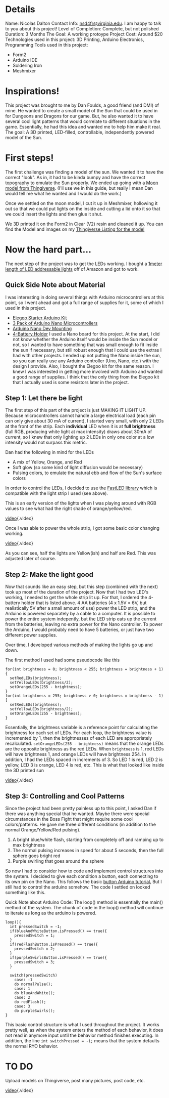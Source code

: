 <!-- TITLE: (WiP) Arduino-Controlled Sun Model-->
<!-- SUBTITLE: An Arduino-Controlled model of the Sun as a prop for a tabletop RPG -->

# Details
Name: Nicolas Dalton
Contact Info: nsd4fr@virginia.edu. I am happy to talk to you about this project!
Level of Completion: Complete, but not polished
Duration: 3 Months
The Goal: A working protoype
Project Cost: Around $20
Technologies used in this project: 3D Printing, Arduino Electronics, Programming
Tools used in this project:
* Form2
* Arduino IDE
* Soldering Iron
* Meshmixer


# Inspirations!
This project was brought to me by Dan Foulds, a good friend (and DM!) of mine. He wanted to create a small model of the Sun that could be used in for Dungeons and Dragons for our game. But, he also wanted it to have several cool light patterns that would correlate to different situations in the game. Essentially, he had this idea and wanted me to help him make it real. The goal: A 3D printed, LED-filled, controllable, independently powered model of the Sun.
# First steps!
The first challenge was finding a model of the sun. We wanted it to have the correct "look". As in, it had to be kinda bumpy and have the correct topography to emulate the Sun properly. We ended up going with a [Moon model from Thingiverse](https://www.thingiverse.com/thing:2344879). (I'll use we in this guide, but really I mean Dan would tell me what he wanted and I would do the work.)

Once we settled on the moon model, I cut it up in Meshmixer, hollowing it out so that we could put lights on the inside and cutting a lid onto it so that we could insert the lights and then glue it shut. 

We 3D printed it on the Form2 in Clear (V2) resin and cleaned it up. You can find the Model and images on my [Thingiverse Listing for the model](https://www.thingiverse.com/thing:2886096)

# Now the hard part...
The next step of the project was to get the LEDs working. I bought a [1meter length of LED addressable lights](https://www.amazon.com/gp/product/B01D1DRJ0G/ref=oh_aui_detailpage_o02_s01?ie=UTF8&psc=1) off of Amazon and got to work. 

## Quick Side Note about Material
I was interesting in doing several things with Arduino microcontrollers at this point, so I went ahead and got a full range of supplies for it, some of which I used in this project. 

* [Elegoo Starter Arduino Kit](https://www.amazon.com/gp/product/B01D8KOZF4/ref=oh_aui_detailpage_o02_s00?ie=UTF8&psc=1)
* [3 Pack of Arduino Nano Microcontrollers](https://www.amazon.com/gp/product/B0713XK923/ref=oh_aui_detailpage_o02_s01?ie=UTF8&psc=1)
* [Arduino Nano Dev Mounting](https://www.amazon.com/gp/product/B00X3L2RJK/ref=oh_aui_detailpage_o02_s01?ie=UTF8&psc=1)
* [4-Battery Holder](https://www.amazon.com/gp/product/B019XT18IQ/ref=oh_aui_detailpage_o01_s00?ie=UTF8&psc=1)
I used a Nano board for this project. At the start, I did not know whether the Arduino itself would be inside the Sun model or not, so I wanted to have something that was small enough to fit inside the sun if necessary, but still robust enough that I could use the extras I had with other projects. I ended up not putting the Nano inside the sun, so you can really use any Arduino controller (Uno, Nano, etc.) with the design I provide.  Also, I bought the Elegoo kit for the same reason. I knew I was interested in getting more involved with Arduino and wanted a good range of supplies. I think that the only thing from the Elegoo kit that I actually used is some resistors later in the project. 

## Step 1: Let there be light
The first step of this part of the project is just MAKING IT LIGHT UP. Because microcontrollers cannot handle a large electrical load (each pin can only give about 30 mA of current), I started very small, with only 2 LEDs at the front of the strip. Each **individual** LED when it is at **full brightness** (full RGB, producing white light at max intensity) draws about 30mA of current, so I knew that only lighting up 2 LEDs in only one color at a low intensity would not surpass this metric.

Dan had the following in mind for the LEDs
* A mix of Yellow, Orange, and Red 
* Soft glow (so some kind of light diffusion would be necessary)
* Pulsing colors, to emulate the natural ebb and flow of the Sun's surface colors

In order to control the LEDs, I decided to use the [FastLED library](http://fastled.io/) which is compatible with the light strip I used (see above).

This is an early version of the lights when I was playing around with RGB values to see what had the right shade of orange/yellow/red.

[video](/uploads/arduino-sun-project/video-1517678096.mp4){.video}

Once I was able to power the whole strip, I got some basic color changing working.

[video](/uploads/arduino-sun-project/video-1517883823.mp4){.video}


As you can see, half the lights are Yellow(ish) and half are Red. This was adjusted later of course.



## Step 2: Make the light good
Now that sounds like an easy step, but this step (combined with the next) took up most of the duration of the project. Now that I had two LED's working, I needed to get the whole strip lit up. For that, I ordered the 4-battery holder that is listed above. 4 AA batteries (4 x 1.5V = 6V, but realistically 5V after a small amount of use) power the LED strip, and the Arduino is powered separately by a cable to a computer. It is possible to power the entire system indepently, but the LED strip eats up the current from the batteries, leaving no extra power for the Nano controller. To power the Arduino, I would probably need to have 5 batteries, or just have two different power supplies. 

Over time, I developed various methods of making the lights go up and down. 

The first method I used had some pseudocode like this

```c_cpp
for(int brightness = 0; brightness < 255; brightness = brightness + 1){
  setRedLEDs(brightness);
  setYellowLEDs(brightness/2);
  setOrangeLEDs(255 - brightness);
}
for(int brightness = 255; brightness > 0; brightness = brightness - 1)[
  setRedLEDs(brightness);
  setYellowLEDs(brightness/2);
  setOrangeLEDs(255 - brightness);
}
```

Essentially, the brightness variable is a reference point for calculating the brightness for each set of LEDs. For each loop, the brightness value is incremented by 1, then the brightnesses of each LED are appropriately recalculated. `setOrangeLEDs(255 - brightness)` means that the orange LEDs are the opposite brightness as the red LEDs. When `brightness` is 1, red LEDs will have brightness 1, and orange LEDs will have brightness 254. In addition, I had the LEDs spaced in increments of 3. So LED 1 is red, LED 2 is yellow, LED 3 is orange, LED 4 is red, etc. This is what that looked like inside the 3D printed sun

[video](/uploads/arduino-sun-project/video-1517977588-all-lights-working-basic-pattern.mp4){.video}

## Step 3: Controlling and Cool Patterns

Since the project had been pretty painless up to this point, I asked Dan if there was anything special that he wanted. Maybe there were special circumstances in the Boss Fight that might require some cool colors/patterns. He gave me three different conditions (in addition to the normal Orange/Yellow/Red pulsing).

1. A bright blue/white flash, starting from completely off and ramping up to max brightness
2. The normal pulsing increases in speed for about 5 seconds, then the full sphere goes bright red
3. Purple swirling that goes around the sphere

So now I had to consider how to code and implement control structures into the system. I decided to give each condition a button, each connecting to its own pin on the Nano. This follows the basic [button Arduino tutorial.](https://www.arduino.cc/en/Tutorial/Button) But I still had to control the arduino somehow. The code I settled on looked something like this. 

Quick Note about Arduino Code: The loop() method is essentially the main() method of the system. The chunk of code in the loop() method will continue to iterate as long as the arduino is powered. 


```c_cpp
loop(){
  int pressedSwitch = -1;
  if(blueAndWhiteButton.isPressed() == true){
    pressedSwitch = 1;
  }
  if(redFlashButton.isPressed() == true){
    pressedSwitch = 2;
  }
  if(purpleSwirlsButton.isPressed() == true){
    pressedSwitch = 3;
  }
  
  switch(pressedSwitch)
    case: -1
    do normalPulse();
    case: 1
    do blueAndWhite();
    case: 2
    do redFlash();
    case: 3
    do purpleSwirls();
}
```

This basic control structure is what I used throughout the project. It works pretty well, as when the system enters the method of each behavior, it does not read in anymore input until the behavior method finishes executing. In addition, the line `int switchPressed = -1;`  means that the system defaults the normal RYO behavior. 

# TO DO
Upload models on Thingiverse, post many pictures, post code, etc.

[video](/uploads/arduino-sun-project/video-1519528979-twinkling-light-strips.mp4){.video}